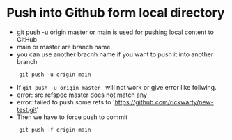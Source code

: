# Push into Github form local directory


- git push -u origin master or main is used for pushing local content to GitHub
- main or master are branch name.
- you can use another bracnh name if you want to push it into another branch


```
    git push -u origin main
  ```
   
- If ``git push -u origin master `` will not work or give error like follwing.
- error: src refspec master does not match any
- error: failed to push some refs to 'https://github.com/rickwarty/new-test.git'
- Then we have to force push to commit
```
    git push -f origin main
  ```

